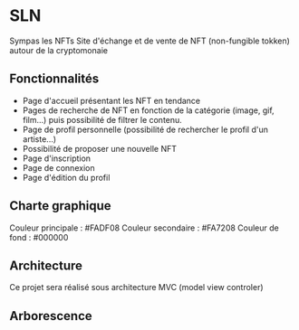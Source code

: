 # SLN
Sympas les NFTs
Site d'échange et de vente de NFT (non-fungible tokken) autour de la cryptomonaie

## Fonctionnalités
- Page d'accueil présentant les NFT en tendance
- Pages de recherche de NFT en fonction de la catégorie (image, gif, film...) puis possibilité de filtrer le contenu.
- Page de profil personnelle (possibilité de rechercher le profil d'un artiste...)
- Possibilité de proposer une nouvelle NFT
- Page d'inscription
- Page de connexion
- Page d'édition du profil

## Charte graphique
Couleur principale : #FADF08
Couleur secondaire : #FA7208
Couleur de fond : #000000

## Architecture
Ce projet sera réalisé sous architecture MVC (model view controler)

## Arborescence
